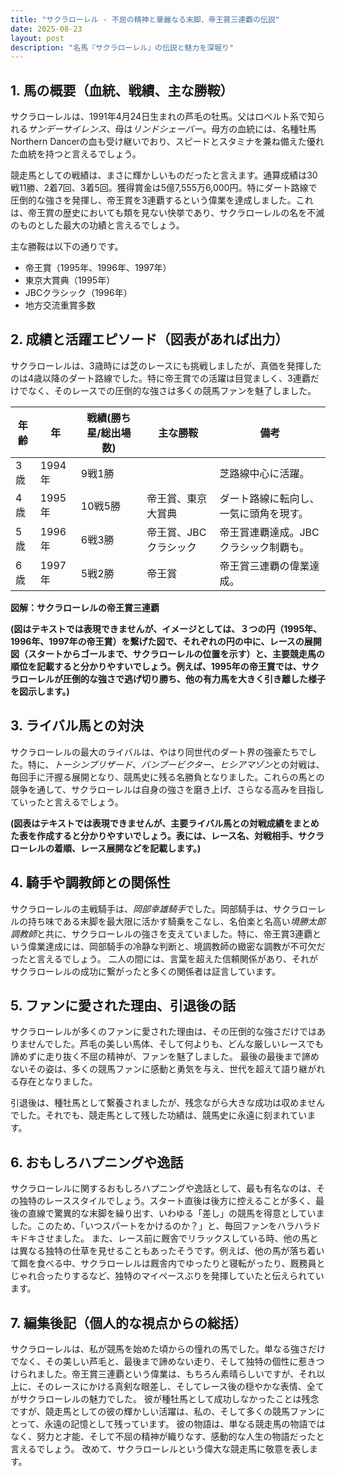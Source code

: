 ```yaml
---
title: "サクラローレル - 不屈の精神と華麗なる末脚、帝王賞三連覇の伝説"
date: 2025-08-23
layout: post
description: "名馬『サクラローレル』の伝説と魅力を深堀り"
---
```


## 1. 馬の概要（血統、戦績、主な勝鞍）

サクラローレルは、1991年4月24日生まれの芦毛の牡馬。父はロベルト系で知られる*サンデーサイレンス*、母は*リンドシェーバー*。母方の血統には、名種牡馬Northern Dancerの血も受け継いでおり、スピードとスタミナを兼ね備えた優れた血統を持つと言えるでしょう。

競走馬としての戦績は、まさに輝かしいものだったと言えます。通算成績は30戦11勝、2着7回、3着5回。獲得賞金は5億7,555万6,000円。特にダート路線で圧倒的な強さを発揮し、帝王賞を3連覇するという偉業を達成しました。これは、帝王賞の歴史においても類を見ない快挙であり、サクラローレルの名を不滅のものとした最大の功績と言えるでしょう。

主な勝鞍は以下の通りです。

* 帝王賞（1995年、1996年、1997年）
* 東京大賞典（1995年）
* JBCクラシック（1996年）
* 地方交流重賞多数


## 2. 成績と活躍エピソード（図表があれば出力）

サクラローレルは、3歳時には芝のレースにも挑戦しましたが、真価を発揮したのは4歳以降のダート路線でした。特に帝王賞での活躍は目覚ましく、3連覇だけでなく、そのレースでの圧倒的な強さは多くの競馬ファンを魅了しました。

| 年齢 | 年 | 戦績(勝ち星/総出場数) | 主な勝鞍 | 備考 |
|---|---|---|---|---|
| 3歳 | 1994年 | 9戦1勝 |  | 芝路線中心に活躍。 |
| 4歳 | 1995年 | 10戦5勝 | 帝王賞、東京大賞典 | ダート路線に転向し、一気に頭角を現す。 |
| 5歳 | 1996年 | 6戦3勝 | 帝王賞、JBCクラシック | 帝王賞連覇達成。JBCクラシック制覇も。 |
| 6歳 | 1997年 | 5戦2勝 | 帝王賞 | 帝王賞三連覇の偉業達成。 |


**図解：サクラローレルの帝王賞三連覇**

**(図はテキストでは表現できませんが、イメージとしては、３つの円（1995年、1996年、1997年の帝王賞）を繋げた図で、それぞれの円の中に、レースの展開図（スタートからゴールまで、サクラローレルの位置を示す）と、主要競走馬の順位を記載すると分かりやすいでしょう。例えば、1995年の帝王賞では、サクラローレルが圧倒的な強さで逃げ切り勝ち、他の有力馬を大きく引き離した様子を図示します。)**


## 3. ライバル馬との対決

サクラローレルの最大のライバルは、やはり同世代のダート界の強豪たちでした。特に、*トーシンブリザード*、*バンブービクター*、*ヒシアマゾン*との対戦は、毎回手に汗握る展開となり、競馬史に残る名勝負となりました。これらの馬との競争を通して、サクラローレルは自身の強さを磨き上げ、さらなる高みを目指していったと言えるでしょう。

**(図表はテキストでは表現できませんが、主要ライバル馬との対戦成績をまとめた表を作成すると分かりやすいでしょう。表には、レース名、対戦相手、サクラローレルの着順、レース展開などを記載します。)**


## 4. 騎手や調教師との関係性

サクラローレルの主戦騎手は、*岡部幸雄騎手*でした。岡部騎手は、サクラローレルの持ち味である末脚を最大限に活かす騎乗をこなし、名伯楽と名高い*境勝太郎調教師*と共に、サクラローレルの強さを支えていました。特に、帝王賞3連覇という偉業達成には、岡部騎手の冷静な判断と、境調教師の緻密な調教が不可欠だったと言えるでしょう。  二人の間には、言葉を超えた信頼関係があり、それがサクラローレルの成功に繋がったと多くの関係者は証言しています。


## 5. ファンに愛された理由、引退後の話

サクラローレルが多くのファンに愛された理由は、その圧倒的な強さだけではありませんでした。芦毛の美しい馬体、そして何よりも、どんな厳しいレースでも諦めずに走り抜く不屈の精神が、ファンを魅了しました。  最後の最後まで諦めないその姿は、多くの競馬ファンに感動と勇気を与え、世代を超えて語り継がれる存在となりました。

引退後は、種牡馬として繋養されましたが、残念ながら大きな成功は収めませんでした。それでも、競走馬として残した功績は、競馬史に永遠に刻まれています。


## 6. おもしろハプニングや逸話

サクラローレルに関するおもしろハプニングや逸話として、最も有名なのは、その独特のレーススタイルでしょう。スタート直後は後方に控えることが多く、最後の直線で驚異的な末脚を繰り出す、いわゆる「差し」の競馬を得意としていました。このため、「いつスパートをかけるのか？」と、毎回ファンをハラハラドキドキさせました。  また、レース前に厩舎でリラックスしている時、他の馬とは異なる独特の仕草を見せることもあったそうです。例えば、他の馬が落ち着いて餌を食べる中、サクラローレルは厩舎内でゆったりと寝転がったり、厩務員とじゃれ合ったりするなど、独特のマイペースぶりを発揮していたと伝えられています。


## 7. 編集後記（個人的な視点からの総括）

サクラローレルは、私が競馬を始めた頃からの憧れの馬でした。単なる強さだけでなく、その美しい芦毛と、最後まで諦めない走り、そして独特の個性に惹きつけられました。帝王賞三連覇という偉業は、もちろん素晴らしいですが、それ以上に、そのレースにかける真剣な眼差し、そしてレース後の穏やかな表情、全てがサクラローレルの魅力でした。  彼が種牡馬として成功しなかったことは残念ですが、競走馬としての彼の輝かしい活躍は、私の、そして多くの競馬ファンにとって、永遠の記憶として残っています。  彼の物語は、単なる競走馬の物語ではなく、努力と才能、そして不屈の精神が織りなす、感動的な人生の物語だったと言えるでしょう。  改めて、サクラローレルという偉大な競走馬に敬意を表します。
